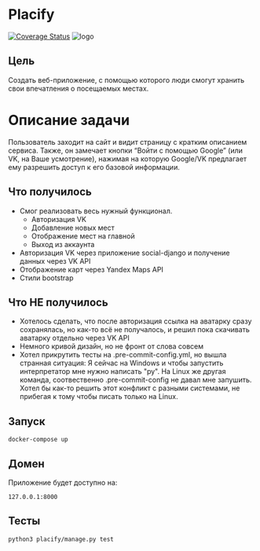 # Placify
[![Coverage Status](https://coveralls.io/repos/github/stirk1337/Placify/badge.svg?branch=main)](https://coveralls.io/github/stirk1337/Placify?branch=main)
![logo](https://github.com/stirk1337/Placify/assets/63664630/9abc4293-f068-44b7-a685-29e3472c707d)

## Цель
Создать веб-приложение, с помощью которого люди смогут хранить свои впечатления о посещаемых местах.
# Описание задачи
Пользователь заходит на сайт и видит страницу с кратким описанием сервиса. Также, он замечает кнопки “Войти с помощью Google” (или VK, на Ваше усмотрение), нажимая на которую Google/VK предлагает ему разрешить доступ к его базовой информации.

## Что получилось
* Смог реализовать весь нужный функционал. 
  + Авторизация VK
  + Добавление новых мест
  + Отображение мест на главной
  + Выход из аккаунта
* Авторизация VK через приложение social-django и получение данных через VK API
* Отображение карт через Yandex Maps API
* Стили bootstrap 

## Что НЕ получилось
* Хотелось сделать, что после авторизация ссылка на аватарку сразу сохранялась, но как-то всё не получалось, и решил пока скачивать аватарку отдельно через VK API
* Немного кривой дизайн, но не фронт от слова совсем
* Хотел прикрутить тесты на .pre-commit-config.yml, но вышла странная ситуация: Я сейчас на Windows и чтобы запустить интерпретатор мне нужно написать "py". На Linux же другая команда, соотвественно .pre-commit-config не давал мне запушить. Хотел бы как-то решить этот конфликт с разными системами, не прибегая к тому чтобы писать только на Linux. 

## Запуск
```
docker-compose up
```
## Домен
Приложение будет доступно на:
```
127.0.0.1:8000
```
## Тесты 
```
python3 placify/manage.py test
```
